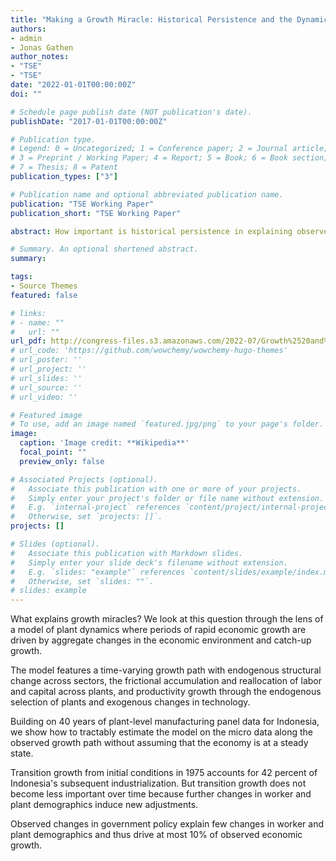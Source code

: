 ```yaml
---
title: "Making a Growth Miracle: Historical Persistence and the Dynamics of Development"
authors:
- admin
- Jonas Gathen
author_notes:
- "TSE"
- "TSE"
date: "2022-01-01T00:00:00Z"
doi: ""

# Schedule page publish date (NOT publication's date).
publishDate: "2017-01-01T00:00:00Z"

# Publication type.
# Legend: 0 = Uncategorized; 1 = Conference paper; 2 = Journal article;
# 3 = Preprint / Working Paper; 4 = Report; 5 = Book; 6 = Book section;
# 7 = Thesis; 8 = Patent
publication_types: ["3"]

# Publication name and optional abbreviated publication name.
publication: "TSE Working Paper"
publication_short: "TSE Working Paper"

abstract: How important is historical persistence in explaining observed economic growth? Drawing on 40 years of panel data on Indonesian manufacturing plants, we show that initial conditions in 1975, characterized by small plants and a missing right-tail, are highly predictive of future growth dynamics. To disentangle the role of initial conditions from other main drivers of plant dynamics and quantify its importance, we build a structural model of non-stationary plant dynamics that closely matches observed growth dynamics. We find that initial conditions account for 20% of observed growth, compared to technology’s 60% - the main driver in standard models. Importantly, we find that initial conditions do not become less important over time. The reason is that initial conditions induce only a slow transition to a new stationary distribution due to the presence of sizable frictions, while changes in entry and aggregate technology continuously create new potential for growth.

# Summary. An optional shortened abstract.
summary: 

tags:
- Source Themes
featured: false

# links: 
# - name: ""
#   url: ""
url_pdf: http://congress-files.s3.amazonaws.com/2022-07/Growth%2520and%2520the%2520plant%2520size%2520distribution%2520over%2520the%2520long-run.pdf
# url_code: 'https://github.com/wowchemy/wowchemy-hugo-themes'
# url_poster: ''
# url_project: ''
# url_slides: ''
# url_source: ''
# url_video: ''

# Featured image
# To use, add an image named `featured.jpg/png` to your page's folder. 
image:
  caption: 'Image credit: **Wikipedia**'
  focal_point: ""
  preview_only: false

# Associated Projects (optional).
#   Associate this publication with one or more of your projects.
#   Simply enter your project's folder or file name without extension.
#   E.g. `internal-project` references `content/project/internal-project/index.md`.
#   Otherwise, set `projects: []`.
projects: []

# Slides (optional).
#   Associate this publication with Markdown slides.
#   Simply enter your slide deck's filename without extension.
#   E.g. `slides: "example"` references `content/slides/example/index.md`.
#   Otherwise, set `slides: ""`.
# slides: example
---
```


What explains growth miracles? We look at this question through the lens of a model of plant dynamics where periods of rapid economic growth are driven by aggregate changes in the economic environment and catch-up growth. 

The model features a time-varying growth path with endogenous structural change across sectors, the frictional
accumulation and reallocation of labor and capital across plants, and productivity growth through the endogenous selection of plants and exogenous changes in technology.

Building on 40 years of plant-level manufacturing panel data for Indonesia, we show how to tractably estimate the model on the micro data along the observed growth path without assuming that the economy is at a steady state. 

Transition growth from initial conditions in 1975 accounts for 42 percent of Indonesia's subsequent industrialization. But transition growth does not become less important over time because further changes in worker and plant demographics induce new adjustments. 

Observed changes in government policy explain few changes in worker and plant demographics and thus drive at most 10% of observed economic growth.
